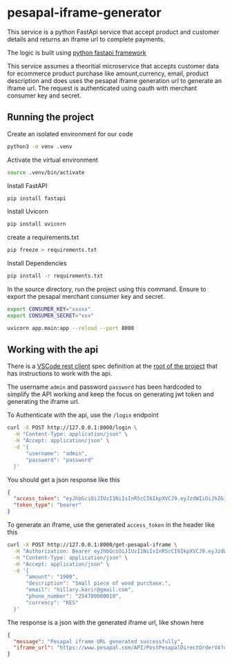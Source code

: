 # pesapal-iframe-generator
This service is a python FastApi service that accept product and customer details and returns an iframe url to complete payments.

The logic is built using [python fastapi framework](https://fastapi.tiangolo.com/)

This service assumes a theoritial microservice that accepts customer data for ecommerce product purchase like amount,currency, email, product description and does uses the pesapal iframe generation url to generate an iframe url. The request is authenticated using oauth with merchant consumer key and secret.

## Running the project

Create an isolated environment for our code

```sh
python3 -m venv .venv

```

Activate the virtual environment

```sh
source .venv/bin/activate

```
Install FastAPI

```sh
pip install fastapi

```
Install Uvicorn
```sh
pip install uvicorn

```
create a requirements.txt
```sh
pip freeze > requirements.txt

```

Install Dependencies
```sh
pip install -r requirements.txt

```

In the source directory, run the project using this command. Ensure to export the pesapal merchant consumer key and secret.

```sh
export CONSUMER_KEY="xxxxx"
export CONSUMER_SECRET="xxx"

uvicorn app.main:app --reload --port 8000
```

## Working with the api

There is a [VSCode rest client](https://marketplace.visualstudio.com/items?itemName=humao.rest-client) spec definition at the [root of the project](./client.http) that has instructions to work with the api.

The username `admin` and password `password` has been hardcoded to simplify the API working and keep the focus on generating jwt token and generating the iframe url.

To Authenticate with the api, use the `/login` endpoint

```sh
curl -X POST http://127.0.0.1:8000/login \
  -H "Content-Type: application/json" \
  -H "Accept: application/json" \
  -d '{
      "username": "admin",
      "password": "password"
  }'
```

You should get a json response like this

```json
{
  "access_token": "eyJhbGciOiJIUzI1NiIsInR5cCI6IkpXVCJ9.eyJzdWIiOiJhZG1pbiIsImV4cCI6MTczNjYwNzIzMX0.6ZgNVtWd29r8Kbl-J3Ugp31D7YTvDGR7ipEYMWWQLlM",
  "token_type": "bearer"
}
```

To generate an iframe, use the generated `access_token` in the header like this

```sh
curl -X POST http://127.0.0.1:8000/get-pesapal-iframe \
  -H "Authorization: Bearer eyJhbGciOiJIUzI1NiIsInR5cCI6IkpXVCJ9.eyJzdWIiOiJhZG1pbiIsImV4cCI6MTczNjYwNzIzMX0.6ZgNVtWd29r8Kbl-J3Ugp31D7YTvDGR7ipEYMWWQLlM" \
  -H "Content-Type: application/json" \
  -H "Accept: application/json" \
  -d '{
      "amount": "1900",
      "description": "Small piece of wood purchase.",
      "email": "hillary.korir@gmail.com",
      "phone_number": "254700000010",
      "currency": "KES"
  }'
```

The response is a json with the generated iframe url, like shown here

```json
{
  "message": "Pesapal iframe URL generated successfully",
  "iframe_url": "https://www.pesapal.com/API/PostPesapalDirectOrderV4?oauth_nonce=65d5d170-114c-4e78-80bc-ca6322a41d91&oauth_timestamp=1736603789&oauth_version=1.0&oauth_signature_method=HMAC-SHA1&oauth_consumer_key=PjYSPVrROoGzoUznGY1WIFZrZU57%2BF0P&oauth_signature=iAuWKS3e4Up7S60Z5w%2BTMLIjv9Y%3D"
}
```

